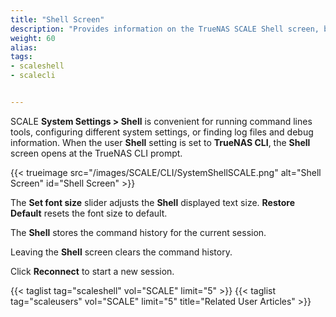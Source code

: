 ```yaml
---
title: "Shell Screen"
description: "Provides information on the TrueNAS SCALE Shell screen, buttons, and slider."
weight: 60
alias:
tags:
- scaleshell
- scalecli


---
```


SCALE **System Settings > Shell** is convenient for running command lines tools, configuring different system settings, or finding log files and debug information.
When the user **Shell** setting is set to **TrueNAS CLI**, the **Shell** screen opens at the TrueNAS CLI prompt.

{{< trueimage src="/images/SCALE/CLI/SystemShellSCALE.png" alt="Shell Screen" id="Shell Screen" >}}

The **Set font size** slider adjusts the **Shell** displayed text size.
**Restore Default** resets the font size to default.

The **Shell** stores the command history for the current session.

Leaving the **Shell** screen clears the command history.

Click **Reconnect** to start a new session.

{{< taglist tag="scaleshell" vol="SCALE" limit="5" >}}
{{< taglist tag="scaleusers" vol="SCALE" limit="5" title="Related User Articles" >}}
